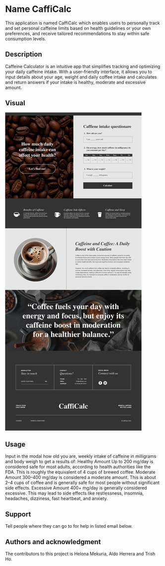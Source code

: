 # Name CaffiCalc

This application is named CaffiCalc which enables users to  personally track and set personal caffeine limits based on health guidelines or your own preferences, and receive tailored recommendations to stay within safe consumption levels.

## Description

Caffeine Calculator is an intuitive app that simplifies tracking and optimizing your daily caffeine intake. With a user-friendly interface, it allows you to input details about your age, weight and daily coffee intake and calculates and return answers if your intake is healthy, moderate and excessive amount.

## Visual
![Website mockup](assets/css/Bootcamp-Project-1.2.jpg)

## Usage

Input in the modal how old you are, weekly intake of caffeine in milligrams and body weigh to get a results of: 
Healthy Amount
Up to 200 mg/day is considered safe for most adults, according to health authorities like the FDA. This is roughly the equivalent of 4 cups of brewed coffee.
Moderate Amount
300–400 mg/day is considered a moderate amount. This is about 2–4 cups of coffee and is generally safe for most people without significant side effects.
Excessive Amount
400+ mg/day is generally considered excessive. This may lead to side effects like restlessness, insomnia, headaches, dizziness, fast heartbeat, and anxiety.

## Support
Tell people where they can go to for help  in listed email below.

## Authors and acknowledgment
The contributors to this project is Helona Mekuria, Aldo Herrera and Trish Ho.